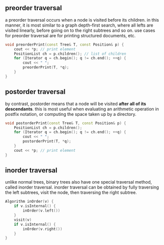 ## preorder traversal
a preorder traversal occurs when a node is visited before its children. in this manner, it is most similar to a graph depth-first search, where all lefts are visited linearly, before going on to the right subtrees and so on. use cases for preorder traversal are for printing structured documents, etc.

```cpp
void preorderPrint(const Tree& T, const Position& p) {  
	cout << *p; // print element  
	PositionList ch = p.children(); // list of children  
	for (Iterator q = ch.begin(); q != ch.end(); ++q) {  
		cout << " ";  
		preorderPrint(T, *q);  
	}
}
```

## postorder traversal
by contrast, postorder means that a node will be visited **after all of its descendants**. this is most useful when evaluating an arithmetic operation in postfix notation, or computing the space taken up by a directory. 

```cpp
void postorderPrint(const Tree& T, const Position& p) {  
	PositionList ch = p.children();
	for (Iterator q = ch.begin(); q != ch.end(); ++q) {  
		cout << " ";  
		postorderPrint(T, *q);  
	}
	cout << *p; // print element
}
```

## inorder traversal
unlike normal trees, binary trees also have one special traversal method, called inorder traversal. inorder traversal can be obtained by fully traversing the left subtrees, visit the node, then traversing the right subtree. 

```cpp
Algorithm inOrder(v) {  
	if v.isInternal() {  
		inOrder(v.left())  
	}  
	visit(v)  
	if v.isInternal() {  
		inOrder(v.right())
	}
}
```